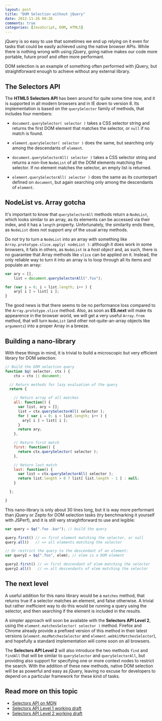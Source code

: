 ```yaml
---
layout: post
title: "DOM Selection without jQuery"
date: 2012-11-26 00:26
comments: true
categories: [JavaScript, DOM, HTML5]
---
```


jQuery is so easy to use that sometimes we end up relying on it even for tasks that could be easily achieved using the native browser APIs. While there is nothing wrong with using jQuery, going native makes our code more portable, future proof and often more performant.

DOM selection is an example of something often performed with jQuery, but straightforward enough to achieve without any external library.


The Selectors API
-----------------

The **HTML5 Selectors API** has been around for quite some time now, and it is supported in all modern browsers and in IE down to version 8. Its implementation is based on the `querySelector` family of methods, that includes four members:

- `document.querySelector( selector )` takes a CSS selector string and returns the first DOM element that matches the selector, or `null` if no match is found.

- `element.querySelector( selector )` does the same, but searching only among the descendants of `element`.

- `document.querySelectorAll( selector )` takes a CSS selector string and returns a non-live `NodeList` of all the DOM elements matching the selector. If no element matches the selector, an empty list is returned.

- `element.querySelectorAll( selector )` does the same as its counterpart defined on `document`, but again searching only among the descendants of `element`.


NodeList vs. Array gotcha
-------------------------

It's important to know that `querySelectorAll` methods return a `NodeList`, which looks similar to an array, as its elements can be accessed via their index, and it has a `length` property. Unfortunately, the similarity ends there, as `NodeList` does not support any of the usual array methods.

Do _not_ try to turn a `NodeList` into an array with something like `Array.prototype.slice.apply( nodeList )`: although it does work in some browsers, it fails in others, as `NodeList` is a _host object_ and, as such, there is no guarantee that Array methods like `slice` can be applied on it. Instead, the only reliable way to turn it into an array is to loop through all its items and populate an array:

```javascript
var ary = [],
    list = document.querySelectorAll(".foo");

for (var i = 0; i < list.length; i++ ) {
	ary[ i ] = list[ i ];
}
```

The good news is that there seems to be no performance loss compared to the `Array.prototype.slice` method. Also, as soon as **ES.next** will make its appearence in the browser world, we will get a very useful `Array.from` method, that will turn `NodeList` (and other not-quite-an-array objects like `arguments`) into a proper Array in a breeze.


Building a nano-library
-----------------------

With these things in mind, it is trivial to build a microscopic but very efficient library for DOM selection:

```javascript
// Build the DOM selection query
function $q( selector, ctx ) {
	ctx = ctx || document;

  // Return methods for lazy evaluation of the query
  return {

    // Return array of all matches
    all: function() {
      var list, ary = [];
      list = ctx.querySelectorAll( selector );
      for ( var i = 0; i < list.length; i++ ) {
        ary[ i ] = list[ i ];
      }
      return ary;
    },

    // Return first match
    first: function() {
      return ctx.querySelector( selector );
    },

    // Return last match
    last: function() {
      var list = ctx.querySelectorAll( selector );
      return list.length > 0 ? list[ list.length - 1 ] : null;
    }

  };

}
```

This nano-library is only about 30 lines long, but it is way more performant than jQuery or Zepto for DOM selection tasks (try benchmarking it yourself with JSPerf), and it is still very straightforward to use and legible:

```javascript
var query = $q(".foo .bar"); // build the query

query.first() // => first element matching the selector, or null
query.all()   // => all elements matching the selector

// Or restrict the query to the descendant of an element:
var query2 = $q(".foo", elem); // elem is a DOM element

query2.first() // => first descendant of elem matching the selector
query2.all()   // => all descendants of elem matching the selector
```


The next level
--------------

A useful addition for this nano library would be a `matches` method, that returns true if a selector matches an element, and false otherwise. A trivial but rather inefficient way to do this would be running a query using the selector, and then searching if the element is included in the results.

A simpler approach will soon be available with the **Selectors API Level 2**, using the `element.matchesSelector( selector )` method. Firefox and Chrome already provide a prefixed version of this method in their latest versions (`element.mozMatchesSelector` and `element.webkitMatchesSelector`), and hopefully a standard implementation will come soon on all browsers.

The **Selectors API Level 2** will also introduce the two methods `find` and `findAll` that will be similar to `querySelector` and `querySelectorAll`, but providing also support for specifying one or more context nodes to restrict the search. With the addition of these new methods, native DOM selection will be as powerful and easy as jQuery, leaving no excuse for developers to depend on a particular framework for these kind of tasks.

Read more on this topic
-----------------------

- [Selectors API on MDN](https://developer.mozilla.org/en-US/docs/DOM/Locating_DOM_elements_using_selectors)
- [Selectors API Level 1 working draft](http://www.w3.org/TR/selectors-api/)
- [Selectors API Level 2 working draft](http://www.w3.org/TR/selectors-api2/)